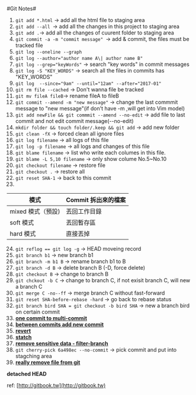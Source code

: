 #Git Notes#
1. `git add *.html` -> add all the html file to staging area
2. `git add --all `-> add all the changes in this project to staging area
3. `git add .`-> add all the changes of cuurent folder to staging area 
4. `git commit -a -m "commit message" `-> add & commit, the files must be tracked file
5. `git log --oneline --graph`
6. `git log --author="author name A\| author name B"`
7. `git log --grep="keyWords"` -> search "key words" in commit messages
8. `git log -S "KEY_WORDS"` -> search all the files in commits has "KEY_WORDS"
9. `git log  --since="9am" --until="12am" --after="2017-01"`
10. `git rm file --cached` -> Don't wanna file be tracked
11. `git mv fileA fileB`-> rename fileA to fileB
12. `git commit --amend -m "new message"` -> change the last commmit message to "new message"(if don't have -m ,will get into Vim model)
13. `git add newFile && git commmit --amend --no-edit` -> add file to last commit and not edit commit message(--no-edit)
14. `mkdir folder && touch folder/.keep && git add`  -> add new folder
15. `git clean -fX` -> forced clean all ignore files
16. `git log filename` -> all logs of this file
17. `git log -p filename` -> all logs and changes of this file
18. `git blame filename` -> list who write each columes in this file.
19. `git blame -L 5,10 filename` -> only show colume No.5~No.10
20. `git checkout filename` -> restore file
21. `git checkout .` -> restore all
22. `git reset SHA-1` -> back to this commit
23. 

 模式|Commit 拆出來的檔案
------------ | ------------- 
mixed 模式（預設)|丟回工作目錄
  soft 模式|丟回暫存區
  hard 模式|直接丟掉
                       
24. `git reflog == git log -g` -> HEAD moveing record
25. `git branch b1` -> new branch b1
26. `git branch -m b1 B` -> rename branch b1 to B
27. `git branch -d B` -> delete branch B (-D, force delete)
28. `git checkout B` -> change to branch B
29. `git chckout -b C` -> change to branch C, if not exisit branch C, will new a branch C
30. `git merge C -no--ff` -> merge branch C without fast-forward
31. `git reset SHA-before-rebase -hard` -> go back to rebase status
32. `git branch bird SHA = git checkout -b bird SHA` -> new a branch bird on certain commit
33. [**one commit to multi-commit**](http://gitbook.tw/chapters/rewrite-history/split-one-commit-to-many-commits.html)
34. [**between commits add new commit**](http://gitbook.tw/chapters/rewrite-history/add-new-commit.html)
35. [**revert**](http://gitbook.tw/chapters/rewrite-history/reset-revert-and-rebase.html)
36. [**statch**](http://gitbook.tw/chapters/faq/stash.html)
37. [**remove sensitive data - filter-branch**](http://gitbook.tw/chapters/faq/remove-sensitive-data.html)
38. `git cherry-pick 6a498ec --no-commit` -> pick commit and put into stagching area
39. [**really remove file from git**](http://gitbook.tw/chapters/faq/remove-files-from-git.html)

**detached HEAD**

ref: [http://gitbook.tw](http://gitbook.tw)


